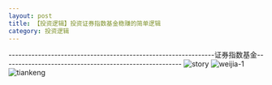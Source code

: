 ```yaml
---
layout: post
title: 【投资逻辑】投资证券指数基金稳赚的简单逻辑
category: 投资逻辑
---
```

---------------------------------------------------------------证券指数基金-------------------------------------------------------
![story](http://r74vtd8b0.hd-bkt.clouddn.com/img/story.png)
![weijia-1](http://r74vtd8b0.hd-bkt.clouddn.com/img/weijia-1.jpg)
![tiankeng](http://r74vtd8b0.hd-bkt.clouddn.com/img/tiankeng.png)
